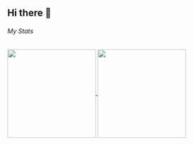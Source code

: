 ## Hi there 👋

###### My Stats

<a href="https://github.com/anuraghazra/github-readme-stats">
  <img height=200 align="center" src="https://github-readme-stats-max809.vercel.app/api?username=m4x809&theme=github_dark" />
</a>
<a href="https://github.com/anuraghazra/convoychat">
  <img height=200 align="center" src="https://github-readme-stats-max809.vercel.app/api/top-langs?username=m4x809&layout=compact&theme=github_dark" />
</a>
